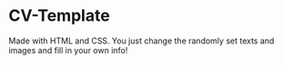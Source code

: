 # CV-Template

Made with HTML and CSS. 
You just change the randomly set texts and images and fill in your own info!
